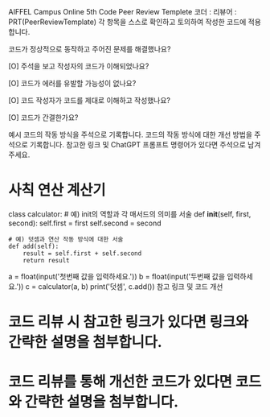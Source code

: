 AIFFEL Campus Online 5th Code Peer Review Templete
코더 : 
리뷰어 : 
PRT(PeerReviewTemplate)
각 항목을 스스로 확인하고 토의하여 작성한 코드에 적용합니다.

 코드가 정상적으로 동작하고 주어진 문제를 해결했나요?

[O] 주석을 보고 작성자의 코드가 이해되었나요? 

[O] 코드가 에러를 유발할 가능성이 없나요? 

[O] 코드 작성자가 코드를 제대로 이해하고 작성했나요? 

[O] 코드가 간결한가요? 

예시
코드의 작동 방식을 주석으로 기록합니다.
코드의 작동 방식에 대한 개선 방법을 주석으로 기록합니다.
참고한 링크 및 ChatGPT 프롬프트 명령어가 있다면 주석으로 남겨주세요.
# 사칙 연산 계산기
class calculator:
    # 예) init의 역할과 각 매서드의 의미를 서술
    def __init__(self, first, second):
        self.first = first
        self.second = second
    
    # 예) 덧셈과 연산 작동 방식에 대한 서술
    def add(self):
        result = self.first + self.second
        return result

a = float(input('첫번째 값을 입력하세요.')) 
b = float(input('두번째 값을 입력하세요.')) 
c = calculator(a, b)
print('덧셈', c.add()) 
참고 링크 및 코드 개선
# 코드 리뷰 시 참고한 링크가 있다면 링크와 간략한 설명을 첨부합니다.
# 코드 리뷰를 통해 개선한 코드가 있다면 코드와 간략한 설명을 첨부합니다.
